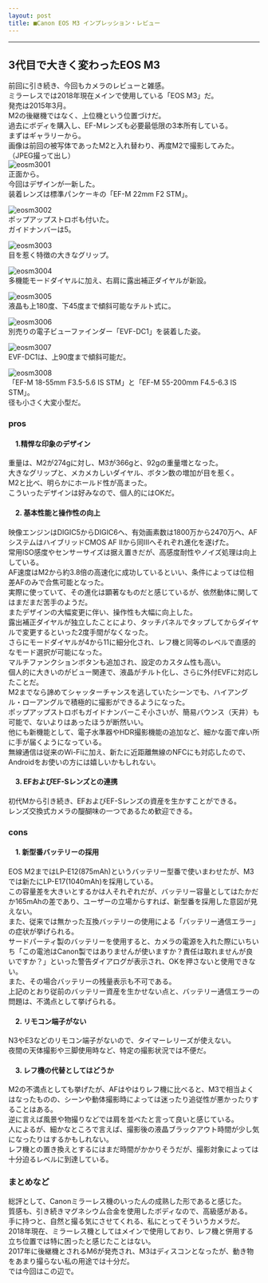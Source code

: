 ```yaml
---
layout: post
title: ■Canon EOS M3 インプレッション・レビュー
---
```

---

## **3代目で大きく変わったEOS M3**
前回に引き続き、今回もカメラのレビューと雑感。  
ミラーレスでは2018年現在メインで使用している「EOS M3」だ。  
発売は2015年3月。  
M2の後継機ではなく、上位機という位置づけだ。  
過去にボディを購入し、EF-Mレンズも必要最低限の3本所有している。  
まずはギャラリーから。  
画像は前回の被写体であったM2と入れ替わり、再度M2で撮影してみた。  
（JPEG撮って出し）  
![eosm3001](https://beni2nd.github.io/images/eosm3001.jpg)  
正面から。  
今回はデザインが一新した。  
装着レンズは標準パンケーキの「EF-M 22mm F2 STM」。  

![eosm3002](https://beni2nd.github.io/images/eosm3002.jpg)  
ポップアップストロボも付いた。  
ガイドナンバーは5。  

![eosm3003](https://beni2nd.github.io/images/eosm3003.jpg)  
目を惹く特徴の大きなグリップ。  

![eosm3004](https://beni2nd.github.io/images/eosm3004.jpg)  
多機能モードダイヤルに加え、右肩に露出補正ダイヤルが新設。  

![eosm3005](https://beni2nd.github.io/images/eosm3005.jpg)  
液晶も上180度、下45度まで傾斜可能なチルト式に。  

![eosm3006](https://beni2nd.github.io/images/eosm3006.jpg)  
別売りの電子ビューファインダー「EVF-DC1」を装着した姿。  

![eosm3007](https://beni2nd.github.io/images/eosm3007.jpg)  
EVF-DC1は、上90度まで傾斜可能だ。  

![eosm3008](https://beni2nd.github.io/images/eosm3008.jpg)  
「EF-M 18-55mm F3.5-5.6 IS STM」と「EF-M 55-200mm F4.5-6.3 IS STM」。  
径も小さく大変小型だ。  

### **pros**

#### 　1.精悍な印象のデザイン
重量は、M2が274gに対し、M3が366gと、92gの重量増となった。  
大きなグリップと、メカメカしいダイヤル、ボタン数の増加が目を惹く。  
M2と比べ、明らかにホールド性が高まった。  
こういったデザインは好みなので、個人的にはOKだ。  

#### 　2. 基本性能と操作性の向上
映像エンジンはDIGIC5からDIGIC6へ、有効画素数は1800万から2470万へ、AFシステムはハイブリッドCMOS AF IIから同IIIへそれぞれ進化を遂げた。  
常用ISO感度やセンサーサイズは据え置きだが、高感度耐性やノイズ処理は向上している。  
AF速度はM2から約3.8倍の高速化に成功しているといい、条件によっては位相差AFのみで合焦可能となった。  
実際に使っていて、その進化は顕著なものだと感じているが、依然動体に関してはまだまだ苦手のようだ。  
またデザインの大幅変更に伴い、操作性も大幅に向上した。  
露出補正ダイヤルが独立したことにより、タッチパネルでタップしてからダイヤルで変更するといった2度手間がなくなった。  
さらにモードダイヤルが4から11に細分化され、レフ機と同等のレベルで直感的なモード選択が可能になった。  
マルチファンクションボタンも追加され、設定のカスタム性も高い。  
個人的に大きいのがビュー関連で、液晶がチルト化し、さらに外付EVFに対応したことだ。  
M2までなら諦めてシャッターチャンスを逃していたシーンでも、ハイアングル・ローアングルで積極的に撮影ができるようになった。  
ポップアップストロボもガイドナンバーこそ小さいが、簡易バウンス（天井）も可能で、ないよりはあったほうが断然いい。  
他にも新機能として、電子水準器やHDR撮影機能の追加など、細かな面で痒い所に手が届くようになっている。  
無線通信は従来のWi-Fiに加え、新たに近距離無線のNFCにも対応したので、Androidをお使いの方には嬉しいかもしれない。  

#### 　3. EFおよびEF-Sレンズとの連携
初代Mから引き続き、EFおよびEF-Sレンズの資産を生かすことができる。  
レンズ交換式カメラの醍醐味の一つであるため歓迎できる。  


### **cons**

#### 　1. 新型番バッテリーの採用
EOS M2まではLP-E12(875mAh)というバッテリー型番で使いまわせたが、M3では新たにLP-E17(1040mAh)を採用している。  
この容量差を大きいとするかは人それぞれだが、バッテリー容量としてはたかだか165mAhの差であり、ユーザーの立場からすれば、新型番を採用した意図が見えない。  
また、従来では無かった互換バッテリーの使用による「バッテリー通信エラー」の症状が挙げられる。  
サードパーティ製のバッテリーを使用すると、カメラの電源を入れた際にいちいち「この電池はCanon製ではありませんが使いますか？責任は取れませんが良いですか？」といった警告ダイアログが表示され、OKを押さないと使用できない。  
また、その場合バッテリーの残量表示も不可である。  
上記のとおり従前のバッテリー資産を生かせない点と、バッテリー通信エラーの問題は、不満点として挙げられる。  

#### 　2. リモコン端子がない
N3やE3などのリモコン端子がないので、タイマーレリーズが使えない。  
夜間の天体撮影や三脚使用時など、特定の撮影状況では不便だ。  

#### 　3. レフ機の代替としてはどうか
M2の不満点としても挙げたが、AFはやはりレフ機に比べると、M3で相当よくはなったものの、シーンや動体撮影時によっては迷ったり追従性が悪かったりすることはある。  
逆に言えば風景や物撮りなどでは肩を並べたと言って良いと感じている。  
人によるが、細かなところで言えば、撮影後の液晶ブラックアウト時間が少し気になったりはするかもしれない。  
レフ機との置き換えとするにはまだ時間がかかりそうだが、撮影対象によっては十分迫るレベルに到達している。  


### **まとめなど**

総評として、Canonミラーレス機のいったんの成熟した形であると感じた。  
質感も、引き続きマグネシウム合金を使用したボディなので、高級感がある。  
手に持つと、自然と撮る気にさせてくれる、私にとってそういうカメラだ。  
2018年現在、ミラーレス機としてはメインで使用しており、レフ機と併用する立ち位置では特に困ったと感じたことはない。  
2017年に後継機とされるM6が発売され、M3はディスコンとなったが、動き物をあまり撮らない私の用途では十分だ。  
では今回はこの辺で。
